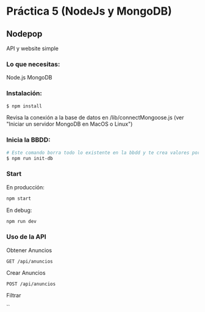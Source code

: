 # Práctica 5 (NodeJs y MongoDB)

## Nodepop

API y website simple

### Lo que necesitas:

Node.js
MongoDB

### Instalación:

```sh
$ npm install
```

Revisa la conexión a la base de datos en /lib/connectMongoose.js (ver "Iniciar un servidor MongoDB en MacOS o Linux")

### Inicia la BBDD:

```sh
# Este comando borra todo lo existente en la bbdd y te crea valores por defecto
$ npm run init-db
```

### Start

En producción:

```sh
npm start
```

En debug:

```sh
npm run dev
```

### Uso de la API

Obtener Anuncios

`GET /api/anuncios`

Crear Anuncios

`POST /api/anuncios`

Filtrar

``
